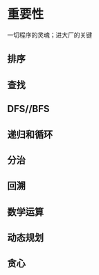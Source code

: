 # 重要性

一切程序的灵魂；进大厂的关键

## 排序

## 查找

## DFS//BFS

## 递归和循环

## 分治

## 回溯

## 数学运算

## 动态规划

## 贪心



